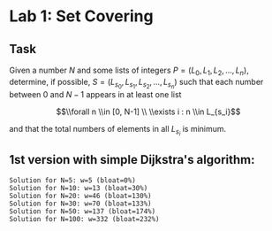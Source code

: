 # Lab 1: Set Covering

## Task

Given a number $N$ and some lists of integers $P = (L_0, L_1, L_2, ..., L_n)$,
determine, if possible, $S = (L_{s_0}, L_{s_1}, L_{s_2}, ..., L_{s_n})$
such that each number between $0$ and $N-1$ appears in at least one list

$$\\forall n \\in [0, N-1] \\ \\exists i : n \\in L_{s_i}$$

and that the total numbers of elements in all $L_{s_i}$ is minimum.

## 1st version with simple Dijkstra's algorithm:

    Solution for N=5: w=5 (bloat=0%)
    Solution for N=10: w=13 (bloat=30%)
    Solution for N=20: w=46 (bloat=130%)
    Solution for N=30: w=70 (bloat=133%)
    Solution for N=50: w=137 (bloat=174%)
    Solution for N=100: w=332 (bloat=232%)
